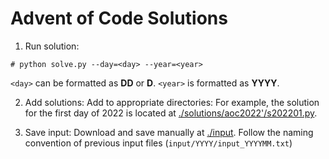 # Advent of Code Solutions

1. Run solution:

```
# python solve.py --day=<day> --year=<year>
```

`<day>` can be formatted as __DD__ or __D__. `<year>` is formatted as __YYYY__. 


2. Add solutions: Add to appropriate directories: For example, the solution for the first day of 2022 is located at [./solutions/aoc2022'/s202201.py](./solutions/aoc2022/s202201.py).

3. Save input: Download and save manually at [./input](./input/). Follow the naming convention of previous input files (`input/YYYY/input_YYYYMM.txt`)